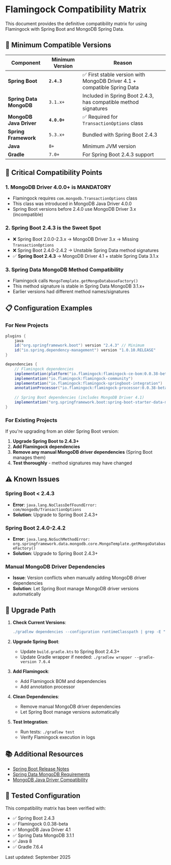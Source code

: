 # Flamingock Compatibility Matrix

This document provides the definitive compatibility matrix for using Flamingock with Spring Boot and MongoDB Spring Data.

## 🎯 Minimum Compatible Versions

| Component               | **Minimum Version** | **Reason**                                                              |
|-------------------------|---------------------|-------------------------------------------------------------------------|
| **Spring Boot**         | **`2.4.3`**         | ✅ First stable version with MongoDB Driver 4.1 + compatible Spring Data |
| **Spring Data MongoDB** | `3.1.x+`            | Included in Spring Boot 2.4.3, has compatible method signatures         |
| **MongoDB Java Driver** | **`4.0.0+`**        | ✅ Required for `TransactionOptions` class                               |
| **Spring Framework**    | `5.3.x+`            | Bundled with Spring Boot 2.4.3                                          |
| **Java**                | `8+`                | Minimum JVM version                                                     |
| **Gradle**              | `7.0+`              | For Spring Boot 2.4.3 support                                           |

## 🚨 Critical Compatibility Points

### 1. MongoDB Driver 4.0.0+ is MANDATORY
- Flamingock requires `com.mongodb.TransactionOptions` class
- This class was introduced in MongoDB Java Driver 4.0.0
- Spring Boot versions before 2.4.0 use MongoDB Driver 3.x (incompatible)

### 2. Spring Boot 2.4.3 is the Sweet Spot
- ❌ Spring Boot 2.0.0-2.3.x → MongoDB Driver 3.x → Missing `TransactionOptions`
- ❌ Spring Boot 2.4.0-2.4.2 → Unstable Spring Data method signatures
- ✅ **Spring Boot 2.4.3** → MongoDB Driver 4.1 + stable Spring Data 3.1.x

### 3. Spring Data MongoDB Method Compatibility
- Flamingock calls `MongoTemplate.getMongoDatabaseFactory()`
- This method signature is stable in Spring Data MongoDB 3.1.x+
- Earlier versions had different method names/signatures

## 📋 Configuration Examples

### For New Projects
```gradle
plugins {
    java
    id("org.springframework.boot") version "2.4.3" // Minimum
    id("io.spring.dependency-management") version "1.0.10.RELEASE"
}

dependencies {
    // Flamingock dependencies
    implementation(platform("io.flamingock:flamingock-ce-bom:0.0.38-beta"))
    implementation("io.flamingock:flamingock-community")
    implementation("io.flamingock:flamingock-springboot-integration")
    annotationProcessor("io.flamingock:flamingock-processor:0.0.38-beta")
    
    // Spring Boot dependencies (includes MongoDB Driver 4.1)
    implementation("org.springframework.boot:spring-boot-starter-data-mongodb")
}
```

### For Existing Projects
If you're upgrading from an older Spring Boot version:

1. **Upgrade Spring Boot to 2.4.3+**
2. **Add Flamingock dependencies**
3. **Remove any manual MongoDB driver dependencies** (Spring Boot manages them)
4. **Test thoroughly** - method signatures may have changed

## ⚠️ Known Issues

### Spring Boot < 2.4.3
- **Error**: `java.lang.NoClassDefFoundError: com/mongodb/TransactionOptions`
- **Solution**: Upgrade to Spring Boot 2.4.3+

### Spring Boot 2.4.0-2.4.2
- **Error**: `java.lang.NoSuchMethodError: org.springframework.data.mongodb.core.MongoTemplate.getMongoDatabaseFactory()`
- **Solution**: Upgrade to Spring Boot 2.4.3+

### Manual MongoDB Driver Dependencies
- **Issue**: Version conflicts when manually adding MongoDB driver dependencies
- **Solution**: Let Spring Boot manage MongoDB driver versions automatically

## 🚀 Upgrade Path

1. **Check Current Versions**:
   ```gradle
   ./gradlew dependencies --configuration runtimeClasspath | grep -E "(spring-boot|mongodb)"
   ```

2. **Upgrade Spring Boot**:
    - Update `build.gradle.kts` to Spring Boot 2.4.3+
    - Update Gradle wrapper if needed: `./gradlew wrapper --gradle-version 7.6.4`

3. **Add Flamingock**:
    - Add Flamingock BOM and dependencies
    - Add annotation processor

4. **Clean Dependencies**:
    - Remove manual MongoDB driver dependencies
    - Let Spring Boot manage versions automatically

5. **Test Integration**:
    - Run tests: `./gradlew test`
    - Verify Flamingock execution in logs

## 📚 Additional Resources

- [Spring Boot Release Notes](https://github.com/spring-projects/spring-boot/wiki)
- [Spring Data MongoDB Requirements](https://docs.spring.io/spring-data/mongodb/reference/preface.html)
- [MongoDB Java Driver Compatibility](https://www.mongodb.com/docs/drivers/java/sync/current/compatibility/)

## 🧪 Tested Configuration

This compatibility matrix has been verified with:
- ✅ Spring Boot 2.4.3
- ✅ Flamingock 0.0.38-beta
- ✅ MongoDB Java Driver 4.1
- ✅ Spring Data MongoDB 3.1.1
- ✅ Java 8
- ✅ Gradle 7.6.4

Last updated: September 2025